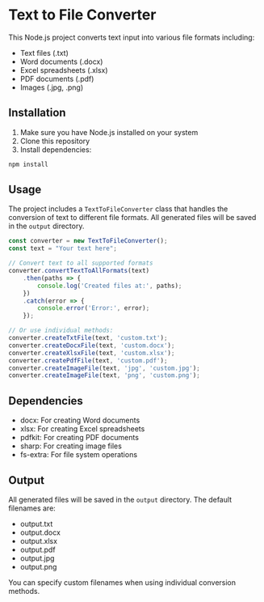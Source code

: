 # Text to File Converter

This Node.js project converts text input into various file formats including:
- Text files (.txt)
- Word documents (.docx)
- Excel spreadsheets (.xlsx)
- PDF documents (.pdf)
- Images (.jpg, .png)

## Installation

1. Make sure you have Node.js installed on your system
2. Clone this repository
3. Install dependencies:
```bash
npm install
```

## Usage

The project includes a `TextToFileConverter` class that handles the conversion of text to different file formats. All generated files will be saved in the `output` directory.

```javascript
const converter = new TextToFileConverter();
const text = "Your text here";

// Convert text to all supported formats
converter.convertTextToAllFormats(text)
    .then(paths => {
        console.log('Created files at:', paths);
    })
    .catch(error => {
        console.error('Error:', error);
    });

// Or use individual methods:
converter.createTxtFile(text, 'custom.txt');
converter.createDocxFile(text, 'custom.docx');
converter.createXlsxFile(text, 'custom.xlsx');
converter.createPdfFile(text, 'custom.pdf');
converter.createImageFile(text, 'jpg', 'custom.jpg');
converter.createImageFile(text, 'png', 'custom.png');
```

## Dependencies

- docx: For creating Word documents
- xlsx: For creating Excel spreadsheets
- pdfkit: For creating PDF documents
- sharp: For creating image files
- fs-extra: For file system operations

## Output

All generated files will be saved in the `output` directory. The default filenames are:
- output.txt
- output.docx
- output.xlsx
- output.pdf
- output.jpg
- output.png

You can specify custom filenames when using individual conversion methods. 